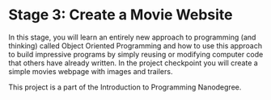 # Stage 3: Create a Movie Website

In this stage, you will learn an entirely new approach to programming (and thinking) called Object Oriented Programming and how to use this approach to build impressive programs by simply reusing or modifying computer code that others have already written. In the project checkpoint you will create a simple movies webpage with images and trailers.

This project is a part of the Introduction to Programming Nanodegree.
